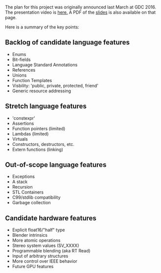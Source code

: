 The plan for this project was originally announced last March at GDC 2016.
The presentation video is [here.](https://www.youtube.com/watch?v=dcDDvoauaz0&t=351s)
A PDF of the [slides](http://1drv.ms/1T8iew9) is also available on that page.

Here is a summary of the key points:

## Backlog of candidate language features
* Enums
* Bit-fields
* Language Standard Annotations
* References
* Unions
* Function Templates
* Visbility: 'public, private, protected, friend'
* Generic resource addressing

## Stretch language features
* 'constexpr'
* Assertions
* Function pointers (limited)
* Lambdas (limited)
* Virtuals
* Constructors, destructors, etc.
* Extern functions (linking)

## Out-of-scope language features
* Exceptions
* A stack
* Recursion
* STL Containers
* C99/stdlib compatibility
* Garbage collection

## Candidate hardware features
* Explicit float16/"half" type
* Blender intrinsics
* More atomic operations
* Stereo system values (SV_XXXX)
* Programmable blending (aka RT Read)
* Input of arbitrary structures
* More control over IEEE behavior
* Future GPU features
